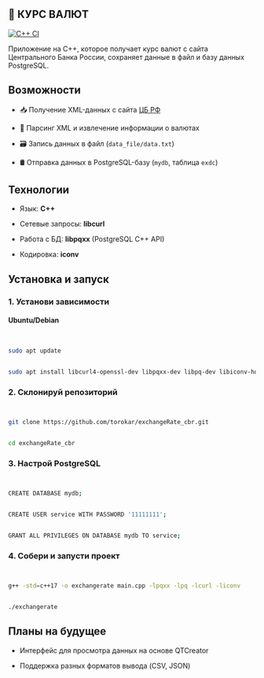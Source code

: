  ## 💱 КУРС ВАЛЮТ






[![C++ CI](https://github.com/torokar/exchangeRate_cbr/actions/workflows/ci.yml/badge.svg)](https://github.com/torokar/exchangeRate_cbr/actions/workflows/ci.yml)





Приложение на C++, которое получает курс валют с сайта Центрального Банка России, сохраняет данные в файл и базу данных PostgreSQL.





##  Возможности





- 📥 Получение XML-данных с сайта [ЦБ РФ](https://www.cbr.ru)


- 🧩 Парсинг XML и извлечение информации о валютах


- 🗃️ Запись данных в файл (`data_file/data.txt`)


- 🛢️ Отправка данных в PostgreSQL-базу (`mydb`, таблица `exdc`)





##  Технологии





- Язык: **C++**


- Сетевые запросы: **libcurl**


- Работа с БД: **libpqxx** (PostgreSQL C++ API)


- Кодировка: **iconv**





##  Установка и запуск





### 1. Установи зависимости





#### Ubuntu/Debian


```bash


sudo apt update


sudo apt install libcurl4-openssl-dev libpqxx-dev libpq-dev libiconv-hook-dev


```





### 2. Склонируй репозиторий


```bash


git clone https://github.com/torokar/exchangeRate_cbr.git


cd exchangeRate_cbr


```





### 3. Настрой PostgreSQL


```bash


CREATE DATABASE mydb;


CREATE USER service WITH PASSWORD '11111111';


GRANT ALL PRIVILEGES ON DATABASE mydb TO service;


```





### 4. Собери и запусти проект


```bash


g++ -std=c++17 -o exchangerate main.cpp -lpqxx -lpq -lcurl -liconv


./exchangerate


```


##  Планы на будущее


- Интерфейс для просмотра данных на основе QTCreator


- Поддержка разных форматов вывода (CSV, JSON)
